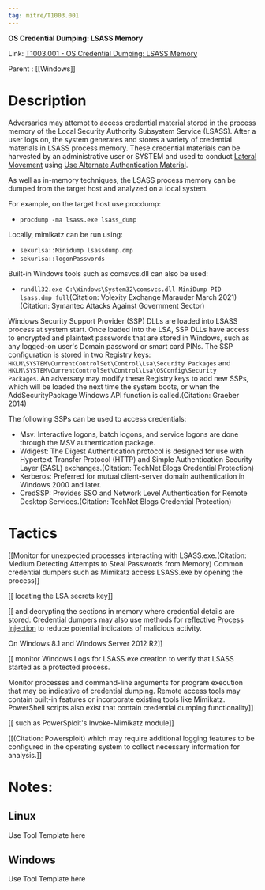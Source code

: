 ```yaml
---
tag: mitre/T1003.001
---
```


**OS Credential Dumping: LSASS Memory**

Link: [T1003.001 - OS Credential Dumping: LSASS Memory](https://attack.mitre.org/techniques/T1003/001)

Parent : [[Windows]]


# Description

Adversaries may attempt to access credential material stored in the process memory of the Local Security Authority Subsystem Service (LSASS). After a user logs on, the system generates and stores a variety of credential materials in LSASS process memory. These credential materials can be harvested by an administrative user or SYSTEM and used to conduct [Lateral Movement](https://attack.mitre.org/tactics/TA0008) using [Use Alternate Authentication Material](https://attack.mitre.org/techniques/T1550).

As well as in-memory techniques, the LSASS process memory can be dumped from the target host and analyzed on a local system.

For example, on the target host use procdump:

* <code>procdump -ma lsass.exe lsass_dump</code>

Locally, mimikatz can be run using:

* <code>sekurlsa::Minidump lsassdump.dmp</code>
* <code>sekurlsa::logonPasswords</code>

Built-in Windows tools such as comsvcs.dll can also be used:

* <code>rundll32.exe C:\Windows\System32\comsvcs.dll MiniDump PID  lsass.dmp full</code>(Citation: Volexity Exchange Marauder March 2021)(Citation: Symantec Attacks Against Government Sector)


Windows Security Support Provider (SSP) DLLs are loaded into LSASS process at system start. Once loaded into the LSA, SSP DLLs have access to encrypted and plaintext passwords that are stored in Windows, such as any logged-on user's Domain password or smart card PINs. The SSP configuration is stored in two Registry keys: <code>HKLM\SYSTEM\CurrentControlSet\Control\Lsa\Security Packages</code> and <code>HKLM\SYSTEM\CurrentControlSet\Control\Lsa\OSConfig\Security Packages</code>. An adversary may modify these Registry keys to add new SSPs, which will be loaded the next time the system boots, or when the AddSecurityPackage Windows API function is called.(Citation: Graeber 2014)

The following SSPs can be used to access credentials:

* Msv: Interactive logons, batch logons, and service logons are done through the MSV authentication package.
* Wdigest: The Digest Authentication protocol is designed for use with Hypertext Transfer Protocol (HTTP) and Simple Authentication Security Layer (SASL) exchanges.(Citation: TechNet Blogs Credential Protection)
* Kerberos: Preferred for mutual client-server domain authentication in Windows 2000 and later.
* CredSSP:  Provides SSO and Network Level Authentication for Remote Desktop Services.(Citation: TechNet Blogs Credential Protection)


# Tactics


[[Monitor for unexpected processes interacting with LSASS.exe.(Citation: Medium Detecting Attempts to Steal Passwords from Memory) Common credential dumpers such as Mimikatz access LSASS.exe by opening the process]]

[[ locating the LSA secrets key]]

[[ and decrypting the sections in memory where credential details are stored. Credential dumpers may also use methods for reflective [Process Injection](https://attack.mitre.org/techniques/T1055) to reduce potential indicators of malicious activity.

On Windows 8.1 and Windows Server 2012 R2]]

[[ monitor Windows Logs for LSASS.exe creation to verify that LSASS started as a protected process.

Monitor processes and command-line arguments for program execution that may be indicative of credential dumping. Remote access tools may contain built-in features or incorporate existing tools like Mimikatz. PowerShell scripts also exist that contain credential dumping functionality]]

[[ such as PowerSploit's Invoke-Mimikatz module]]

[[(Citation: Powersploit) which may require additional logging features to be configured in the operating system to collect necessary information for analysis.]]


# Notes:

## Linux

Use Tool Template here

## Windows

Use Tool Template here
